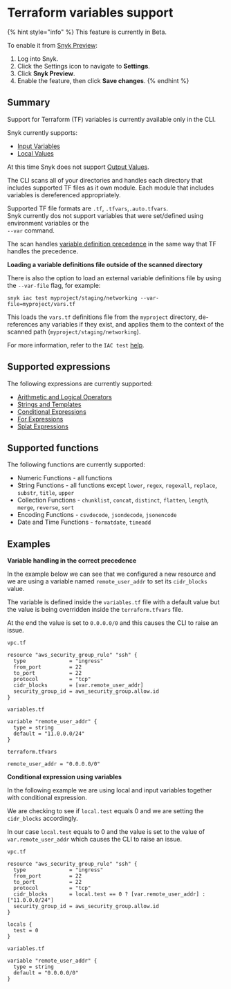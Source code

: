 # Terraform variables support

{% hint style="info" %}
This feature is currently in Beta.

To enable it from [Snyk Preview](../../../features/user-and-group-management/managing-settings/snyk-preview.md):

1. Log into Snyk.
2. Click the Settings icon to navigate to **Settings**.
3. Click **Snyk Preview**.
4. Enable the feature, then click **Save changes**.
{% endhint %}

## Summary

Support for Terraform (TF) variables is currently available only in the CLI.

Snyk currently supports:

* [Input Variables](https://www.terraform.io/language/values/variables)
* [Local Values](https://www.terraform.io/language/values/locals)

At this time Snyk does not support [Output Values](https://www.terraform.io/language/values/outputs).

The CLI scans all of your directories and handles each directory that includes supported TF files as it own module. Each module that includes variables is dereferenced appropriately.

Supported TF file formats are `.tf`, `.tfvars`,`.auto.tfvars`.\
Snyk currently dos not support variables that were set/defined using environment variables or the\
`--var` command.

The scan handles [variable definition precedence](https://www.terraform.io/language/values/variables#variable-definition-precedence) in the same way that TF handles the precedence.

**Loading a variable definitions file outside of the scanned directory**

There is also the option to load an external variable definitions file by using the `--var-file` flag, for example:

`snyk iac test myproject/staging/networking --var-file=myproject/vars.tf`

This loads the `vars.tf` definitions file from the `myproject` directory, de-references any variables if they exist, and applies them to the context of the scanned path (`myproject/staging/networking`).

For more information, refer to the `IAC test` [help](../../../snyk-cli/commands/iac-test.md).

## Supported expressions

The following expressions are currently supported:

* [Arithmetic and Logical Operators](https://www.terraform.io/language/expressions/operators)
* [Strings and Templates](https://www.terraform.io/language/expressions/strings#strings-and-templates)
* [Conditional Expressions](https://www.terraform.io/language/expressions/conditionals)
* [For Expressions](https://www.terraform.io/language/expressions/for)
* [Splat Expressions](https://www.terraform.io/language/expressions/splat)

## Supported functions

The following functions are currently supported:

* Numeric Functions - all functions
* String Functions - all functions except `lower`, `regex`, `regexall`, `replace`, `substr`, `title`, `upper`
* Collection Functions - `chunklist`, `concat`, `distinct`, `flatten`, `length`, `merge`, `reverse`, `sort`
* Encoding Functions - `csvdecode`, `jsondecode`, `jsonencode`
* Date and Time Functions - `formatdate`, `timeadd`

## Examples

**Variable handling in the correct precedence**

In the example below we can see that we configured a new resource and we are using a variable named `remote_user_addr` to set its `cidr_blocks` value.

The variable is defined inside the `variables.tf` file with a default value but the value is being overridden inside the `terraform.tfvars` file.

At the end the value is set to `0.0.0.0/0` and this causes the CLI to raise an issue.

```hcl
vpc.tf

resource "aws_security_group_rule" "ssh" {
  type              = "ingress"
  from_port         = 22
  to_port           = 22
  protocol          = "tcp"
  cidr_blocks       = [var.remote_user_addr]
  security_group_id = aws_security_group.allow.id
}
```

```hcl
variables.tf

variable "remote_user_addr" {
  type = string
  default = "11.0.0.0/24"
}
```

```hcl
terraform.tfvars

remote_user_addr = "0.0.0.0/0"
```

**Conditional expression using variables**

In the following example we are using local and input variables together with conditional expression.

We are checking to see if `local.test` equals 0 and we are setting the `cidr_blocks` accordingly.

In our case `local.test` equals to 0 and the value is set to the value of `var.remote_user_addr` which causes the CLI to raise an issue.

```hcl
vpc.tf

resource "aws_security_group_rule" "ssh" {
  type              = "ingress"
  from_port         = 22
  to_port           = 22
  protocol          = "tcp"
  cidr_blocks       = local.test == 0 ? [var.remote_user_addr] : ["11.0.0.0/24"]
  security_group_id = aws_security_group.allow.id
}

locals {
  test = 0
}
```

```hcl
variables.tf

variable "remote_user_addr" {
  type = string
  default = "0.0.0.0/0"
}
```
